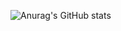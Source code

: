 ![Anurag's GitHub stats](https://github-readme-stats.vercel.app/api?username=gitfiilipeneto&show_icons=true&theme=radical)
